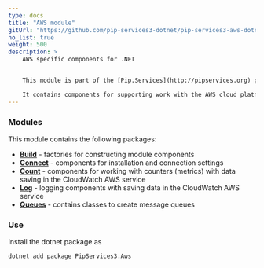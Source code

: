 ```yaml
---
type: docs
title: "AWS module"
gitUrl: "https://github.com/pip-services3-dotnet/pip-services3-aws-dotnet"
no_list: true
weight: 500
description: > 
    AWS specific components for .NET


    This module is part of the [Pip.Services](http://pipservices.org) polyglot microservices toolkit.

    It contains components for supporting work with the AWS cloud platform.
---
```



### Modules

This module contains the following packages:

- [**Build**](build) - factories for constructing module components
- [**Connect**](connect) - components for installation and connection settings
- [**Count**](count) - components for working with counters (metrics) with data saving in the CloudWatch AWS service
- [**Log**](log) - logging components with saving data in the CloudWatch AWS service
- [**Queues**](queues) - contains classes to create message queues


### Use

Install the dotnet package as
```bash
dotnet add package PipServices3.Aws
```
